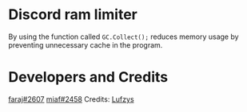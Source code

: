 # Discord ram limiter
By using the function called ```GC.Collect();``` reduces memory usage by preventing unnecessary cache in the program.
# Developers and Credits
[faraj#2607](https://discord.com/users/635406751495356436)
[miaf#2458](https://discord.com/users/308986559292768258)
Credits: [Lufzys](https://github.com/Lufzys)
